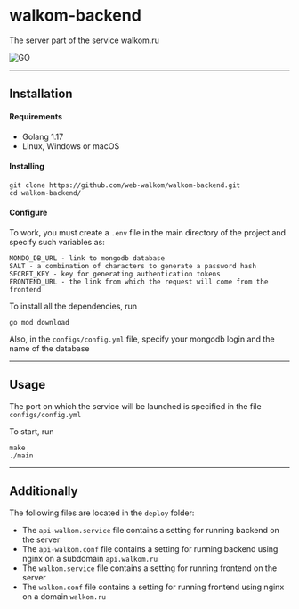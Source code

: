 # walkom-backend

The server part of the service walkom.ru

![GO][go-version]

---
## Installation

#### Requirements
* Golang 1.17
* Linux, Windows or macOS

#### Installing
```
git clone https://github.com/web-walkom/walkom-backend.git
cd walkom-backend/
```

#### Configure
To work, you must create a `.env` file in the main directory of the project and specify such variables as:
```
MONDO_DB_URL - link to mongodb database
SALT - a combination of characters to generate a password hash
SECRET_KEY - key for generating authentication tokens
FRONTEND_URL - the link from which the request will come from the frontend
```

To install all the dependencies, run
```
go mod download
```

Also, in the `configs/config.yml` file, specify your mongodb login and the name of the database

---
## Usage
The port on which the service will be launched is specified in the file `configs/config.yml`

To start, run
```
make
./main
```

---
## Additionally
The following files are located in the `deploy` folder:
- The `api-walkom.service` file contains a setting for running backend on the server
- The `api-walkom.conf` file contains a setting for running backend using nginx on a subdomain `api.walkom.ru`
- The `walkom.service` file contains a setting for running frontend on the server
- The `walkom.conf` file contains a setting for running frontend using nginx on a domain `walkom.ru`


[go-version]: https://img.shields.io/static/v1?label=GO&message=v1.17&color=blue
